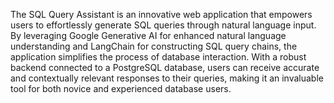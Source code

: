 The SQL Query Assistant is an innovative web application that empowers users to effortlessly generate SQL queries through natural language input. By leveraging Google Generative AI for enhanced natural language understanding and LangChain for constructing SQL query chains, the application simplifies the process of database interaction. With a robust backend connected to a PostgreSQL database, users can receive accurate and contextually relevant responses to their queries, making it an invaluable tool for both novice and experienced database users.
